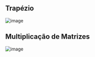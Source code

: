 ## Trapézio
![image](https://user-images.githubusercontent.com/16262291/200195733-ca1b9b23-bd57-4588-aaec-754a15d9ffcb.png)

## Multiplicação de Matrizes
![image](https://user-images.githubusercontent.com/16262291/200195874-96fa4384-2736-4c91-8b06-ab5a57d8436a.png)
